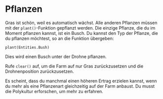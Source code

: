 # Pflanzen
Gras ist schön, weil es automatisch wächst. Alle anderen Pflanzen müssen mit der `plant()`-Funktion gepflanzt werden. Die einzige Pflanze, die du im Moment pflanzen kannst, ist ein Busch.
Du kannst den Typ der Pflanze, die du pflanzen möchtest, so an die Funktion übergeben:

`plant(Entities.Bush)`

Dies wird einen Busch unter der Drohne pflanzen.

Rufe `clear()` auf, um die Farm auf nur Gras zurückzusetzen und die Drohnenposition zurückzusetzen.

Es scheint, dass du manchmal einen höheren Ertrag erzielen kannst, wenn du mehr als eine Pflanzenart gleichzeitig auf der Farm anbaust. Du musst die Polykultur erforschen, um mehr zu erfahren.